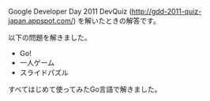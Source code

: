 Google Developer Day 2011 DevQuiz (http://gdd-2011-quiz-japan.appspot.com/) を解いたときの解答です。

以下の問題を解きました。

* Go!
* 一人ゲーム
* スライドパズル

すべてはじめて使ってみたGo言語で解きました。
